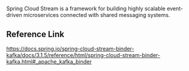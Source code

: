 # 

Spring Cloud Stream is a framework for building highly scalable event-driven microservices connected with shared messaging systems.
 
## Reference Link

https://docs.spring.io/spring-cloud-stream-binder-kafka/docs/3.1.5/reference/html/spring-cloud-stream-binder-kafka.html#_apache_kafka_binder